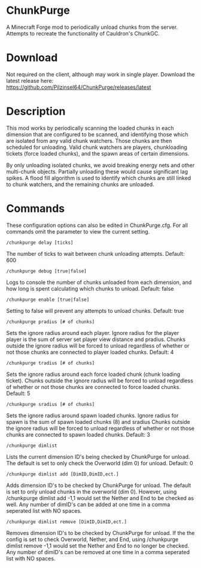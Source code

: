 ChunkPurge
==========

A Minecraft Forge mod to periodically unload chunks from the server. Attempts to recreate the functionality of Cauldron's ChunkGC.

Download
========

Not required on the client, although may work in single player.
Download the latest release here: https://github.com/Pilzinsel64/ChunkPurge/releases/latest

Description
===========

This mod works by periodically scanning the loaded chunks in each dimension that are configured to be scanned, and identifying those which are isolated from any valid chunk watchers. Those chunks are then scheduled for unloading. Valid chunk watchers are players, chunkloading tickets (force loaded chunks), and the spawn areas of certain dimensions. 

By only unloading isolated chunks, we avoid breaking energy nets and other multi-chunk objects. Partially unloading these would cause significant lag spikes. A flood fill algorithm is used to identify which chunks are still linked to chunk watchers, and the remaining chunks are unloaded.

Commands
========

These configuration options can also be edited in ChunkPurge.cfg. For all commands omit the parameter to view the current setting.

```
/chunkpurge delay [ticks]
```
The number of ticks to wait between chunk unloading attempts.
Default: 600

```
/chunkpurge debug [true|false]
```
Logs to console the number of chunks unloaded from each dimension, and how long is spent calculating which chunks to unload.
Default: false

```
/chunkpurge enable [true|false]
```
Setting to false will prevent any attempts to unload chunks.
Default: true

```
/chunkpurge pradius [# of chunks]
```
Sets the ignore radius around each player. Ignore radius for the player player is the sum of server set player view distance and pradius.
Chunks outside the ignore radius will be forced to unload regardless of whether or not those chunks are connected to player loaded chunks.
Default: 4

```
/chunkpurge tradius [# of chunks]
```
Sets the ignore radius around each force loaded chunk (chunk loading ticket).
Chunks outside the ignore radius will be forced to unload regardless of whether or not those chunks are connected to force loaded chunks.
Default: 5

```
/chunkpurge sradius [# of chunks]
```
Sets the ignore radius around spawn loaded chunks. Ignore radius for spawn is the sum of spawn loaded chunks (8) and sradius
Chunks outside the ignore radius will be forced to unload regardless of whether or not those chunks are connected to spawn loaded chunks.
Default: 3

```
/chunkpurge dimlist
```
Lists the current dimension ID's being checked by ChunkPurge for unload.
The default is set to only check the Overworld (dim 0) for unload.
Default: 0

```
/chunkpurge dimlist add [DimID,DimID,ect.]
```
Adds dimension ID's to be checked by ChunkPurge for unload. The default is set to only unload chunks in the overworld (dim 0). However, using /chunkpurge dimlist add -1,1 would set the Nether and End to be checked as well.
Any number of dimID's can be added at one time in a comma seperated list with NO spaces.

```
/chunkpurge dimlist remove [DimID,DimID,ect.]
```
Removes dimension ID's to be checked by ChunkPurge for unload. If the the config is set to check Overworld, Nether, and End, using /chunkpurge dimlist remove -1,1 would set the Nether and End to no longer be checked.
Any number of dimID's can be removed at one time in a comma seperated list with NO spaces.










